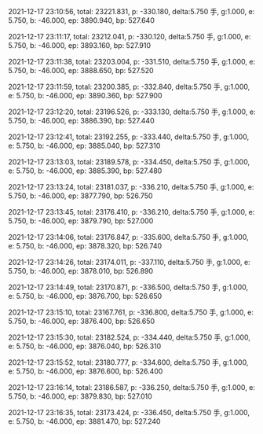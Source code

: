2021-12-17 23:10:56, total: 23221.831, p: -330.180, delta:5.750 手, g:1.000, e: 5.750, b: -46.000, ep: 3890.940, bp: 527.640

2021-12-17 23:11:17, total: 23212.041, p: -330.120, delta:5.750 手, g:1.000, e: 5.750, b: -46.000, ep: 3893.160, bp: 527.910

2021-12-17 23:11:38, total: 23203.004, p: -331.510, delta:5.750 手, g:1.000, e: 5.750, b: -46.000, ep: 3888.650, bp: 527.520

2021-12-17 23:11:59, total: 23200.385, p: -332.840, delta:5.750 手, g:1.000, e: 5.750, b: -46.000, ep: 3890.360, bp: 527.900

2021-12-17 23:12:20, total: 23196.526, p: -333.130, delta:5.750 手, g:1.000, e: 5.750, b: -46.000, ep: 3886.390, bp: 527.440

2021-12-17 23:12:41, total: 23192.255, p: -333.440, delta:5.750 手, g:1.000, e: 5.750, b: -46.000, ep: 3885.040, bp: 527.310

2021-12-17 23:13:03, total: 23189.578, p: -334.450, delta:5.750 手, g:1.000, e: 5.750, b: -46.000, ep: 3885.390, bp: 527.480

2021-12-17 23:13:24, total: 23181.037, p: -336.210, delta:5.750 手, g:1.000, e: 5.750, b: -46.000, ep: 3877.790, bp: 526.750

2021-12-17 23:13:45, total: 23176.410, p: -336.210, delta:5.750 手, g:1.000, e: 5.750, b: -46.000, ep: 3879.790, bp: 527.000

2021-12-17 23:14:06, total: 23176.847, p: -335.600, delta:5.750 手, g:1.000, e: 5.750, b: -46.000, ep: 3878.320, bp: 526.740

2021-12-17 23:14:26, total: 23174.011, p: -337.110, delta:5.750 手, g:1.000, e: 5.750, b: -46.000, ep: 3878.010, bp: 526.890

2021-12-17 23:14:49, total: 23170.871, p: -336.500, delta:5.750 手, g:1.000, e: 5.750, b: -46.000, ep: 3876.700, bp: 526.650

2021-12-17 23:15:10, total: 23167.761, p: -336.800, delta:5.750 手, g:1.000, e: 5.750, b: -46.000, ep: 3876.400, bp: 526.650

2021-12-17 23:15:30, total: 23182.524, p: -334.440, delta:5.750 手, g:1.000, e: 5.750, b: -46.000, ep: 3876.040, bp: 526.310

2021-12-17 23:15:52, total: 23180.777, p: -334.600, delta:5.750 手, g:1.000, e: 5.750, b: -46.000, ep: 3876.600, bp: 526.400

2021-12-17 23:16:14, total: 23186.587, p: -336.250, delta:5.750 手, g:1.000, e: 5.750, b: -46.000, ep: 3879.830, bp: 527.010

2021-12-17 23:16:35, total: 23173.424, p: -336.450, delta:5.750 手, g:1.000, e: 5.750, b: -46.000, ep: 3881.470, bp: 527.240
